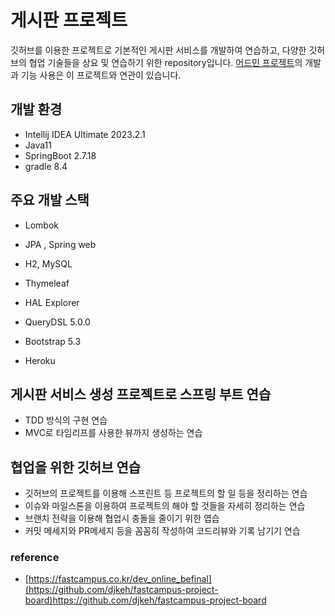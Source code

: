 # 게시판 프로젝트 
깃허브를 이용한 프로젝트로 기본적인 게시판 서비스를 개발하여 연습하고, 다양한 깃허브의 협업 기술들을 상요 및 연습하기 위한 repository입니다.
[어드민 프로젝트](https://github.com/minyongP/project-board-admin)의 개발과 기능 사용은 이 프로젝트와 연관이 있습니다.
## 개발 환경
- Intellij IDEA Ultimate 2023.2.1
- Java11
- SpringBoot 2.7.18
- gradle 8.4

## 주요 개발 스택
- Lombok
- JPA , Spring web
- H2, MySQL
- Thymeleaf
- HAL Explorer

- QueryDSL 5.0.0
- Bootstrap 5.3
- Heroku

## 게시판 서비스 생성 프로젝트로 스프링 부트 연습
- TDD 방식의 구현 연습
- MVC로 타임리프를 사용한 뷰까지 생성하는 연습

## 협업을 위한 깃허브 연습
- 깃허브의 프로젝트를 이용해 스프린트 등 프로젝트의 할 일 등을 정리하는 연습
- 이슈와 마일스톤을 이용하여 프로젝트의 해야 할 것들을 자세히 정리하는 연습
- 브랜치 전략을 이용해 협업시 충돌을 줄이기 위한 엽습
- 커밋 메세지와 PR메세지 등을 꼼꼼히 작성하여 코드리뷰와 기록 남기기 연습

### reference
- [https://fastcampus.co.kr/dev_online_befinal](https://github.com/djkeh/fastcampus-project-board)https://github.com/djkeh/fastcampus-project-board
